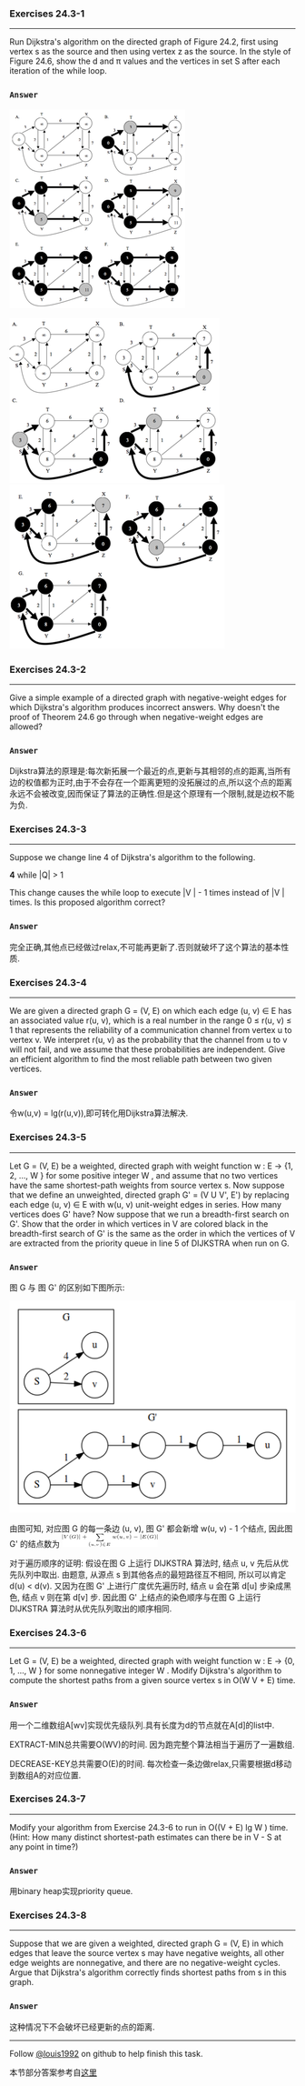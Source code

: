 ### Exercises 24.3-1
***
Run Dijkstra's algorithm on the directed graph of Figure 24.2, first using vertex s as the source and then using vertex z as the source. In the style of Figure 24.6, show the d and π values and the vertices in set S after each iteration of the while loop.

### `Answer`

![](./repo/s3/1.png)

![](./repo/s3/2.png)
![](./repo/s3/3.png)

### Exercises 24.3-2
***
Give a simple example of a directed graph with negative-weight edges for which Dijkstra's algorithm produces incorrect answers. Why doesn't the proof of Theorem 24.6 go through when negative-weight edges are allowed?

### `Answer`
Dijkstra算法的原理是:每次新拓展一个最近的点,更新与其相邻的点的距离,当所有边的权值都为正时,由于不会存在一个距离更短的没拓展过的点,所以这个点的距离永远不会被改变,因而保证了算法的正确性.但是这个原理有一个限制,就是边权不能为负.

### Exercises 24.3-3
***
Suppose we change line 4 of Dijkstra's algorithm to the following.

**4** while |Q| > 1

This change causes the while loop to execute |V | - 1 times instead of |V | times. Is this proposed algorithm correct?


### `Answer`
完全正确,其他点已经做过relax,不可能再更新了.否则就破坏了这个算法的基本性质.

### Exercises 24.3-4
***
We are given a directed graph G = (V, E) on which each edge (u, v) ∈ E has an associated value r(u, v), which is a real number in the range 0 ≤ r(u, v) ≤ 1 that represents the reliability of a communication channel from vertex u to vertex v. We interpret r(u, v) as the probability that the channel from u to v will not fail, and we assume that these probabilities are independent. Give an efficient algorithm to find the most reliable path between two given vertices.

### `Answer`
令w(u,v) = lg(r(u,v)),即可转化用Dijkstra算法解决.

### Exercises 24.3-5
***
Let G = (V, E) be a weighted, directed graph with weight function w : E → {1, 2, ..., W } for some positive integer W , and assume that no two vertices have the same shortest-path weights from source vertex s. Now suppose that we define an unweighted, directed graph G' = (V U V', E') by replacing each edge (u, v) ∈ E with w(u, v) unit-weight edges in series. How many vertices does G' have? Now suppose that we run a breadth-first search on G'. Show that the order in which vertices in V are colored black in the breadth-first search of G' is the same as the order in which the vertices of V are extracted from the priority queue in line 5 of DIJKSTRA when run on G.

### `Answer`
图 G 与 图 G' 的区别如下图所示:

![](./repo/s3/24.3-5.png)

由图可知, 对应图 G 的每一条边 (u, v), 图 G' 都会新增 w(u, v) - 1 个结点, 因此图 G' 的结点数为 ![](./repo/s3/24.3-5-equal.png)

对于遍历顺序的证明:
假设在图 G 上运行 DIJKSTRA 算法时, 结点 u, v 先后从优先队列中取出. 由题意, 从源点 s 到其他各点的最短路径互不相同, 所以可以肯定 d(u) < d(v). 又因为在图 G' 上进行广度优先遍历时, 结点 u 会在第 d[u] 步染成黑色, 结点 v 则在第 d[v] 步. 因此图 G' 上结点的染色顺序与在图 G 上运行 DIJKSTRA 算法时从优先队列取出的顺序相同.


### Exercises 24.3-6
***
Let G = (V, E) be a weighted, directed graph with weight function w : E → {0, 1, ..., W } for some nonnegative integer W . Modify Dijkstra's algorithm to compute the shortest paths from a given source vertex s in O(W V + E) time.

### `Answer`
用一个二维数组A[wv]实现优先级队列.具有长度为d的节点就在A[d]的list中.

EXTRACT-MIN总共需要O(WV)的时间. 因为跑完整个算法相当于遍历了一遍数组.

DECREASE-KEY总共需要O(E)的时间. 每次检查一条边做relax,只需要根据d移动到数组A的对应位置.

### Exercises 24.3-7
***
Modify your algorithm from Exercise 24.3-6 to run in O((V + E) lg W ) time. (Hint: How
many distinct shortest-path estimates can there be in V - S at any point in time?)

### `Answer`
用binary heap实现priority queue.

### Exercises 24.3-8
***
Suppose that we are given a weighted, directed graph G = (V, E) in which edges that leave the source vertex s may have negative weights, all other edge weights are nonnegative, and there are no negative-weight cycles. Argue that Dijkstra's algorithm correctly finds shortest paths from s in this graph.

### `Answer`
这种情况下不会破坏已经更新的点的距离.


***
Follow [@louis1992](https://github.com/gzc) on github to help finish this task.

本节部分答案参考自[这里](http://blog.csdn.net/anye3000/article/details/12091125)
